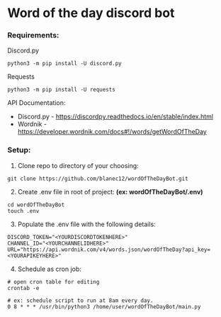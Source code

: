 # Word of the day discord bot

### Requirements:
Discord.py
```
python3 -m pip install -U discord.py
```
Requests
```
python3 -m pip install -U requests
```

API Documentation:
* Discord.py - https://discordpy.readthedocs.io/en/stable/index.html
* Wordnik -  https://developer.wordnik.com/docs#!/words/getWordOfTheDay

### Setup:
1. Clone repo to directory of your choosing:
```
git clone https://github.com/blanec12/wordOfTheDayBot.git
```

2. Create .env file in root of project: **(ex: wordOfTheDayBot/.env)** 
```
cd wordOfTheDayBot
touch .env
```

3. Populate the .env file with the following details:
```
DISCORD_TOKEN="<YOURDISCORDTOKENHERE>"
CHANNEL_ID="<YOURCHANNELIDHERE>"
URL="https://api.wordnik.com/v4/words.json/wordOfTheDay?api_key=<YOURAPIKEYHERE>"
```

4. Schedule as cron job:
```
# open cron table for editing
crontab -e

# ex: schedule script to run at 8am every day.
0 8 * * * /usr/bin/python3 /home/user/wordOfTheDayBot/main.py
```

